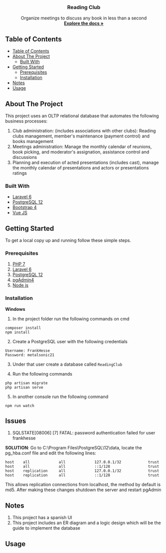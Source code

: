 <!-- PROJECT LOGO -->
<br />
<p align="center">
  <h3 align="center">Reading Club</h3>

  <p align="center">
    Organize meetings to discuss any book in less than a second
    <br />
    <a href="https://github.com/iSlidex/SBD1-Reading-club/tree/master/Docs"><strong>Explore the docs »</strong></a>
    <br />
  </p>
</p>



<!-- TABLE OF CONTENTS -->
## Table of Contents

- [Table of Contents](#table-of-contents)
- [About The Project](#about-the-project)
  - [Built With](#built-with)
- [Getting Started](#getting-started)
  - [Prerequisites](#prerequisites)
  - [Installation](#installation)
- [Notes](#notes)
- [Usage](#usage)



<!-- ABOUT THE PROJECT -->
## About The Project

This project uses an OLTP relational database that automates the following business processes:

1. Club administration: (includes associations with other clubs): Reading clubs management, member's maintenance (payment control) and books management
2. Meetings administration: Manage the monthly calendar of reunions, book picking, and moderator's assignation, assistance control and discussions
3. Planning and execution of acted presentations (includes cast), manage the monthly calendar of presentations and actors or presentations ratings


### Built With

* [Laravel 6](https://laravel.com/docs/6.x#installing-laravel)
* [PostgreSQL 12](https://www.enterprisedb.com/downloads/postgres-postgresql-downloads)
* [Bootstrap 4](https://getbootstrap.com/docs/4.3/getting-started/download/)
* [Vue JS](https://vuejs.org/v2/guide/installation.html)



<!-- GETTING STARTED -->
## Getting Started

To get a local copy up and running follow these simple steps.

### Prerequisites

  1. [PHP 7](https://windows.php.net/download#php-7.3)
  2. [Laravel 6](https://laravel.com/docs/6.x#installing-laravel)
  3. [PostgreSQL 12](https://www.enterprisedb.com/downloads/postgres-postgresql-downloads)
  4. [pgAdmin4](https://www.pgadmin.org/download/pgadmin-4-windows/)
  5. [Node js](https://nodejs.org/es/)


### Installation

**Windows**

1. In the project folder run the following commands on cmd

```
composer install
npm install
```

2. Create a PostgreSQL user with the following credentials
```
Username: FrankHesse
Password: metalsonic21
```

3. Under that user create a database called `ReadingClub`

4. Run the following commands

```
php artisan migrate
php artisan serve
```

5. In another console run the following command

```
npm run watch
```
## Issues

1. SQLSTATE[08006] [7] FATAL: password authentication failed for user frankhesse

**SOLUTION**: Go to C:\Program Files\PostgreSQL\12\data, locate the pg_hba.conf file and edit the following lines:

```
host    all             all             127.0.0.1/32            trust
host    all             all             ::1/128                 trust
host    replication     all             127.0.0.1/32            trust
host    replication     all             ::1/128                 trust
```

This allows replication connections from localhost, the method by default is md5. After making these changes shutdown the server and restart pgAdmin


## Notes
1. This project has a spanish UI
2. This project includes an ER diagram and a logic design which will be the guide to implement the database

<!-- USAGE EXAMPLES -->
## Usage
